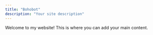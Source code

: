 ```yaml
---
title: "Bohobot"
description: "Your site description"
---
```


Welcome to my website! This is where you can add your main content.